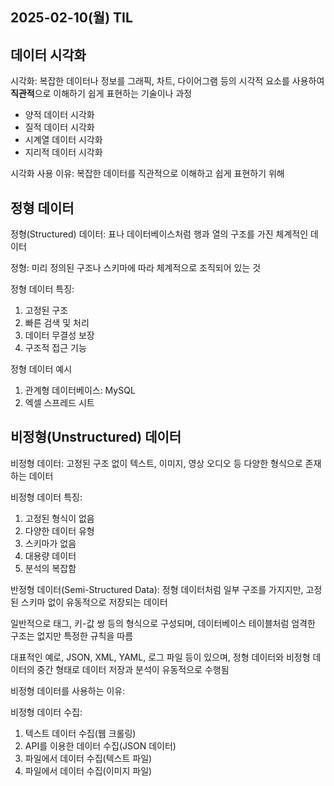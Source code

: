 ## 2025-02-10(월) TIL

## 데이터 시각화

시각화: 복잡한 데이터나 정보를 그래픽, 차트, 다이어그램 등의 시각적 요소를 사용하여 **직관적**으로 이해하기 쉽게 표현하는 기술이나 과정

- 양적 데이터 시각화
- 질적 데이터 시각화
- 시계열 데이터 시각화
- 지리적 데이터 시각화

시각화 사용 이유: 복잡한 데이터를 직관적으로 이해하고 쉽게 표현하기 위해

## 정형 데이터

정형(Structured) 데이터: 표나 데이터베이스처럼 행과 열의 구조를 가진 체계적인 데이터

정형: 미리 정의된 구조나 스키마에 따라 체계적으로 조직되어 있는 것

정형 데이터 특징:

1. 고정된 구조
2. 빠른 검색 및 처리
3. 데이터 무결성 보장
4. 구조적 접근 기능

정형 데이터 예시

1. 관계형 데이터베이스: MySQL
2. 엑셀 스프레드 시트

## 비정형(Unstructured) 데이터

비정형 데이터: 고정된 구조 없이 텍스트, 이미지, 영상 오디오 등 다양한 형식으로 존재하는 데이터

비정형 데이터 특징:

1. 고정된 형식이 없음
2. 다양한 데이터 유형
3. 스키마가 없음
4. 대용량 데이터
5. 분석의 복잡함

반정형 데이터(Semi-Structured Data): 정형 데이터처럼 일부 구조를 가지지만, 고정된 스키마 없이 유동적으로 저장되는 데이터

일반적으로 태그, 키-값 쌍 등의 형식으로 구성되며, 데이터베이스 테이블처럼 엄격한 구조는 없지만 특정한 규칙을 따름

대표적인 예로, JSON, XML, YAML, 로그 파일 등이 있으며, 정형 데이터와 비정형 데이터의 중간 형태로 데이터 저장과 분석이 유동적으로 수행됨

비정형 데이터를 사용하는 이유:

비정형 데이터 수집:

1. 텍스트 데이터 수집(웹 크롤링)
2. API를 이용한 데이터 수집(JSON 데이터)
3. 파일에서 데이터 수집(텍스트 파일)
4. 파일에서 데이터 수집(이미지 파일)
